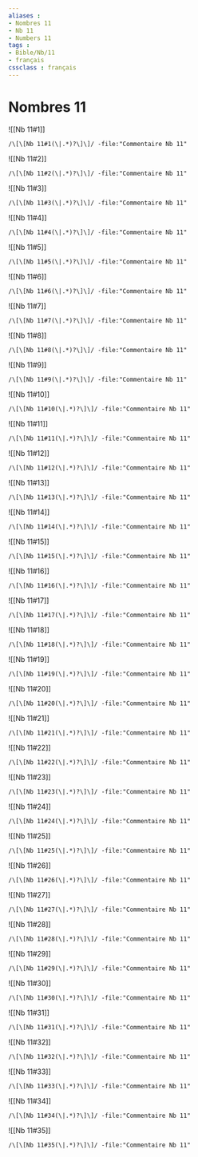 ```yaml
---
aliases : 
- Nombres 11
- Nb 11
- Numbers 11
tags : 
- Bible/Nb/11
- français
cssclass : français
---
```


# Nombres 11

![[Nb 11#1]]

```query
/\[\[Nb 11#1(\|.*)?\]\]/ -file:"Commentaire Nb 11"
```

![[Nb 11#2]]

```query
/\[\[Nb 11#2(\|.*)?\]\]/ -file:"Commentaire Nb 11"
```

![[Nb 11#3]]

```query
/\[\[Nb 11#3(\|.*)?\]\]/ -file:"Commentaire Nb 11"
```

![[Nb 11#4]]

```query
/\[\[Nb 11#4(\|.*)?\]\]/ -file:"Commentaire Nb 11"
```

![[Nb 11#5]]

```query
/\[\[Nb 11#5(\|.*)?\]\]/ -file:"Commentaire Nb 11"
```

![[Nb 11#6]]

```query
/\[\[Nb 11#6(\|.*)?\]\]/ -file:"Commentaire Nb 11"
```

![[Nb 11#7]]

```query
/\[\[Nb 11#7(\|.*)?\]\]/ -file:"Commentaire Nb 11"
```

![[Nb 11#8]]

```query
/\[\[Nb 11#8(\|.*)?\]\]/ -file:"Commentaire Nb 11"
```

![[Nb 11#9]]

```query
/\[\[Nb 11#9(\|.*)?\]\]/ -file:"Commentaire Nb 11"
```

![[Nb 11#10]]

```query
/\[\[Nb 11#10(\|.*)?\]\]/ -file:"Commentaire Nb 11"
```

![[Nb 11#11]]

```query
/\[\[Nb 11#11(\|.*)?\]\]/ -file:"Commentaire Nb 11"
```

![[Nb 11#12]]

```query
/\[\[Nb 11#12(\|.*)?\]\]/ -file:"Commentaire Nb 11"
```

![[Nb 11#13]]

```query
/\[\[Nb 11#13(\|.*)?\]\]/ -file:"Commentaire Nb 11"
```

![[Nb 11#14]]

```query
/\[\[Nb 11#14(\|.*)?\]\]/ -file:"Commentaire Nb 11"
```

![[Nb 11#15]]

```query
/\[\[Nb 11#15(\|.*)?\]\]/ -file:"Commentaire Nb 11"
```

![[Nb 11#16]]

```query
/\[\[Nb 11#16(\|.*)?\]\]/ -file:"Commentaire Nb 11"
```

![[Nb 11#17]]

```query
/\[\[Nb 11#17(\|.*)?\]\]/ -file:"Commentaire Nb 11"
```

![[Nb 11#18]]

```query
/\[\[Nb 11#18(\|.*)?\]\]/ -file:"Commentaire Nb 11"
```

![[Nb 11#19]]

```query
/\[\[Nb 11#19(\|.*)?\]\]/ -file:"Commentaire Nb 11"
```

![[Nb 11#20]]

```query
/\[\[Nb 11#20(\|.*)?\]\]/ -file:"Commentaire Nb 11"
```

![[Nb 11#21]]

```query
/\[\[Nb 11#21(\|.*)?\]\]/ -file:"Commentaire Nb 11"
```

![[Nb 11#22]]

```query
/\[\[Nb 11#22(\|.*)?\]\]/ -file:"Commentaire Nb 11"
```

![[Nb 11#23]]

```query
/\[\[Nb 11#23(\|.*)?\]\]/ -file:"Commentaire Nb 11"
```

![[Nb 11#24]]

```query
/\[\[Nb 11#24(\|.*)?\]\]/ -file:"Commentaire Nb 11"
```

![[Nb 11#25]]

```query
/\[\[Nb 11#25(\|.*)?\]\]/ -file:"Commentaire Nb 11"
```

![[Nb 11#26]]

```query
/\[\[Nb 11#26(\|.*)?\]\]/ -file:"Commentaire Nb 11"
```

![[Nb 11#27]]

```query
/\[\[Nb 11#27(\|.*)?\]\]/ -file:"Commentaire Nb 11"
```

![[Nb 11#28]]

```query
/\[\[Nb 11#28(\|.*)?\]\]/ -file:"Commentaire Nb 11"
```

![[Nb 11#29]]

```query
/\[\[Nb 11#29(\|.*)?\]\]/ -file:"Commentaire Nb 11"
```

![[Nb 11#30]]

```query
/\[\[Nb 11#30(\|.*)?\]\]/ -file:"Commentaire Nb 11"
```

![[Nb 11#31]]

```query
/\[\[Nb 11#31(\|.*)?\]\]/ -file:"Commentaire Nb 11"
```

![[Nb 11#32]]

```query
/\[\[Nb 11#32(\|.*)?\]\]/ -file:"Commentaire Nb 11"
```

![[Nb 11#33]]

```query
/\[\[Nb 11#33(\|.*)?\]\]/ -file:"Commentaire Nb 11"
```

![[Nb 11#34]]

```query
/\[\[Nb 11#34(\|.*)?\]\]/ -file:"Commentaire Nb 11"
```

![[Nb 11#35]]

```query
/\[\[Nb 11#35(\|.*)?\]\]/ -file:"Commentaire Nb 11"
```

